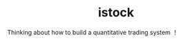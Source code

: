 <h1 align="center" style="text-align: center">istock</h1>

Thinking about how to build a quantitative trading system ！
